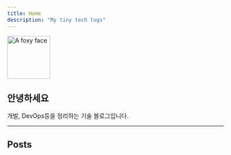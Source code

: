 ```yaml
---
title: Home
description: "My tiny tech logs"
---
```

<img
  id="foxy"
  src="/images/spotted_hyena.jpg"
  alt="A foxy face"
  width="100px">

## 안녕하세요

개발, DevOps등을 정리하는 기술 블로그입니다.

---

## Posts
